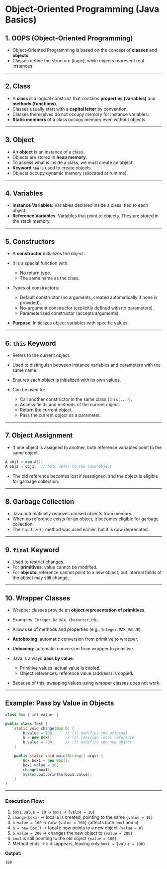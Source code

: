 # Object-Oriented Programming (Java Basics)

## 1. OOPS (Object-Oriented Programming)

* Object-Oriented Programming is based on the concept of **classes** and **objects**.
* Classes define the structure (logic), while objects represent real instances.

---

## 2. Class

* A **class** is a logical construct that contains **properties (variables)** and **methods (functions)**.
* Classes usually start with a **capital letter** by convention.
* Classes themselves do not occupy memory for instance variables.
* **Static members** of a class occupy memory even without objects.

---

## 3. Object

* An **object** is an instance of a class.
* Objects are stored in **heap memory**.
* To access what is inside a class, we must create an object.
* **Keyword `new`** is used to create objects.
* Objects occupy dynamic memory (allocated at runtime).

---

## 4. Variables

* **Instance Variables**: Variables declared inside a class, tied to each object.
* **Reference Variables**: Variables that point to objects. They are stored in the stack memory.

---

## 5. Constructors

* A **constructor** initializes the object.
* It is a special function with:

  * No return type.
  * The same name as the class.
* Types of constructors:

  * Default constructor (no arguments, created automatically if none is provided).
  * No-argument constructor (explicitly defined with no parameters).
  * Parameterized constructor (accepts arguments).
* **Purpose**: Initializes object variables with specific values.

---

## 6. `this` Keyword

* Refers to the current object.
* Used to distinguish between instance variables and parameters with the same name.
* Ensures each object is initialized with its own values.
* Can be used to:

  * Call another constructor in the same class (`this(...)`).
  * Access fields and methods of the current object.
  * Return the current object.
  * Pass the current object as a parameter.

---

## 7. Object Assignment

* If one object is assigned to another, both reference variables point to the same object.

```java
A obj1 = new A();
A obj2 = obj1;  // both refer to the same object
```

* The old reference becomes lost if reassigned, and the object is eligible for garbage collection.

---

## 8. Garbage Collection

* Java automatically removes unused objects from memory.
* When no reference exists for an object, it becomes eligible for garbage collection.
* The `finalize()` method was used earlier, but it is now deprecated.

---

## 9. `final` Keyword

* Used to restrict changes.
* For **primitives**: value cannot be modified.
* For **objects**: reference cannot point to a new object, but internal fields of the object may still change.

---

## 10. Wrapper Classes

* Wrapper classes provide an **object representation of primitives**.
* Examples: `Integer`, `Double`, `Character`, etc.
* Allow use of methods and properties (e.g., `Integer.MAX_VALUE`).
* **Autoboxing**: automatic conversion from primitive to wrapper.
* **Unboxing**: automatic conversion from wrapper to primitive.
* Java is always **pass by value**:

  * Primitive values: actual value is copied.
  * Object references: reference value (address) is copied.
* Because of this, swapping values using wrapper classes does not work.

---

## Example: Pass by Value in Objects

```java
class Box { int value; }

public class Test {
    static void change(Box b) {
        b.value = 100;     // (1) modifies the original
        b = new Box();     // (2) reassign local reference
        b.value = 200;     // (3) modifies the new object
    }

    public static void main(String[] args) {
        Box box1 = new Box();
        box1.value = 10;
        change(box1);
        System.out.println(box1.value);
    }
}
```

---

### Execution Flow:

1. `box1.value = 10` → `box1` → `{value = 10}`
2. `change(box1)` → local `b` is created, pointing to the same `{value = 10}`
3. `b.value = 100` → now `{value = 100}` (affects both `box1` and `b`)
4. `b = new Box()` → local `b` now points to a new object `{value = 0}`
5. `b.value = 200` → changes the new object to `{value = 200}`
6. `box1` is still pointing to the old object `{value = 100}`
7. Method ends → `b` disappears, leaving only `box1 → {value = 100}`

**Output:**

```
100
```
